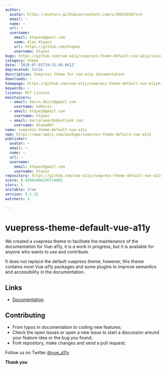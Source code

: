 ```yaml
---
author:
  avatar: https://avatars.githubusercontent.com/u/38933658?v=4
  email: ~
  name: ~
  url: ~
  username:
    email: ktquez@gmail.com
    name: Alan Ktquez
    url: https://github.com/ktquez
    username: ktquez
bugs: https://github.com/vue-a11y/vuepress-theme-default-vue-a11y/issues
category: theme
date: '2020-07-01T19:31:49.061Z'
deprecated: false
description: Vuepress theme for vue-a11y documentation
downloads: ~
homepage: https://github.com/vue-a11y/vuepress-theme-default-vue-a11y#readme
keywords: ~
license: MIT License
maintainers:
  - email: kevin.deisz@gmail.com
    username: kddeisz
  - email: ktquez@gmail.com
    username: ktquez
  - email: marialamardo@outlook.com
    username: mlama007
name: vuepress-theme-default-vue-a11y
npm: https://www.npmjs.com/package/vuepress-theme-default-vue-a11y
publisher:
  avatar: ~
  email: ~
  name: ~
  url: ~
  username:
    email: ktquez@gmail.com
    username: ktquez
repository: https://github.com/vue-a11y/vuepress-theme-default-vue-a11y
score: 0.42661946236714865
stars: 5
unstable: true
version: 0.1.15
watchers: 5

---
```


# vuepress-theme-default-vue-a11y

We created a vuepress theme to facilitate the maintenance of the documentation for Vue-a11y, it is a work in progress, but it is available for anyone who wants to use and contribute.

It does not replace the default vuepress theme, however, this theme contains most Vue-a11y packages and some plugins to improve semantics and accessibility in the documentation.

## Links

- [Documentation](https://vue-a11y-theme.surge.sh/)

## Contributing

- From typos in documentation to coding new features;
- Check the open issues or open a new issue to start a discussion around your feature idea or the bug you found;
- Fork repository, make changes and send a pull request;

Follow us on Twitter [@vue_a11y](https://twitter.com/vue_a11y)

**Thank you**